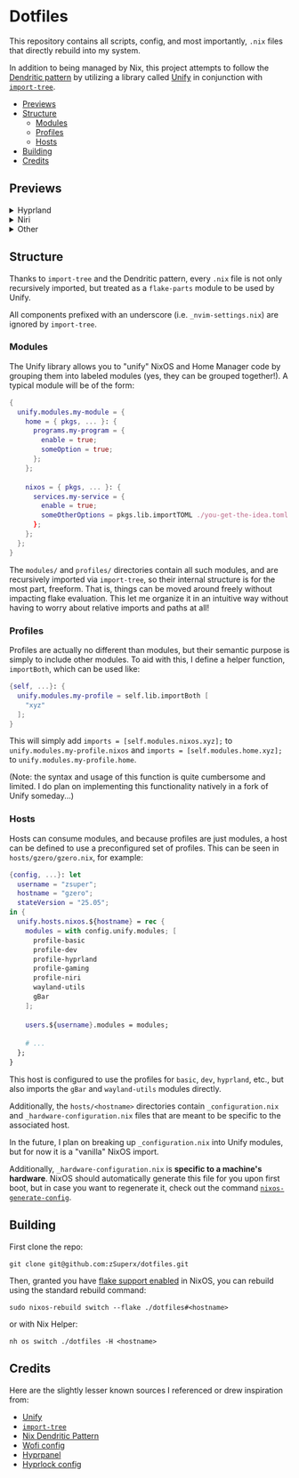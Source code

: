 # Dotfiles

This repository contains all scripts, config, and most importantly, `.nix`
files that directly rebuild into my system.

In addition to being managed by Nix, this project attempts to follow the
[Dendritic pattern](https://github.com/mightyiam/dendritic) by utilizing a
library called [Unify](https://codeberg.org/quasigod/unify) in conjunction with
[`import-tree`](https://github.com/vic/import-tree).

<!--toc:start-->
- [Previews](#previews)
- [Structure](#structure)
  - [Modules](#modules)
  - [Profiles](#profiles)
  - [Hosts](#hosts)
- [Building](#building)
- [Credits](#credits)
<!--toc:end-->

## Previews

<details>
  <summary>Hyprland</summary>

  Hyprland:
  ![Hyprland tiled Fish terminals](./assets/preview/hyprland-tiling.png)

  Hyprlock:
  ![Hyprlock (based on Catppuccin)](./assets/preview/hyprlock.png)

  Hyprpanel:
  ![Hyprpanel](./assets/preview/hyprpanel.png)
</details>

<details>
  <summary>Niri</summary>

  Niri:
  ![Niri](./assets/preview/niri.png)
</details>

<details>
  <summary>Other</summary>

  Wofi:
  ![Wofi](./assets/preview/wofi.png)

  Yazi:
  ![Yazi](./assets/preview/yazi.png)

</details>

## Structure

Thanks to `import-tree` and the Dendritic pattern, every `.nix` file is not only
recursively imported, but treated as a `flake-parts` module to be used by Unify.

All components prefixed with an underscore (i.e. `_nvim-settings.nix`) are ignored
by `import-tree`.

### Modules

The Unify library allows you to "unify" NixOS and Home Manager code by grouping
them into labeled modules (yes, they can be grouped together!). A typical
module will be of the form:

```nix
{
  unify.modules.my-module = {
    home = { pkgs, ... }: {
      programs.my-program = {
        enable = true;
        someOption = true;
      };
    };

    nixos = { pkgs, ... }: {
      services.my-service = {
        enable = true;
        someOtherOptions = pkgs.lib.importTOML ./you-get-the-idea.toml
      };
    };
  };
}
```

The `modules/` and `profiles/` directories contain all such modules, and are
recursively imported via `import-tree`, so their internal structure is for the
most part, freeform. That is, things can be moved around freely without
impacting flake evaluation. This let me organize it in an intuitive way without
having to worry about relative imports and paths at all!

### Profiles

Profiles are actually no different than modules, but their semantic purpose
is simply to include other modules. To aid with this, I define a helper function,
`importBoth`, which can be used like:

```nix
{self, ...}: {
  unify.modules.my-profile = self.lib.importBoth [
    "xyz"
  ];
}
```

This will simply add `imports = [self.modules.nixos.xyz];` to
`unify.modules.my-profile.nixos` and `imports = [self.modules.home.xyz];` to
`unify.modules.my-profile.home`.

(Note: the syntax and usage of this function is quite cumbersome and limited. I
do plan on implementing this functionality natively in a fork of Unify
someday...)

### Hosts

Hosts can consume modules, and because profiles are just modules, a host can be
defined to use a preconfigured set of profiles. This can be seen in
`hosts/gzero/gzero.nix`, for example:
```nix
{config, ...}: let
  username = "zsuper";
  hostname = "gzero";
  stateVersion = "25.05";
in {
  unify.hosts.nixos.${hostname} = rec {
    modules = with config.unify.modules; [
      profile-basic
      profile-dev
      profile-hyprland
      profile-gaming
      profile-niri
      wayland-utils
      gBar
    ];

    users.${username}.modules = modules;

    # ...
  };
}
```

This host is configured to use the profiles for `basic`, `dev`, `hyprland`,
etc., but also imports the `gBar` and `wayland-utils` modules directly.

Additionally, the `hosts/<hostname>` directories contain `_configuration.nix`
and `_hardware-configuration.nix` files that are meant to be specific to the
associated host.

In the future, I plan on breaking up `_configuration.nix` into Unify modules,
but for now it is a "vanilla" NixOS import.

Additionally, `_hardware-configuration.nix` is **specific to a machine's
hardware**. NixOS should automatically generate this file for you upon first
boot, but in case you want to regenerate it, check out the command
[`nixos-generate-config`](https://nixos.wiki/wiki/Nixos-generate-config).

## Building

First clone the repo:

```console
git clone git@github.com:zSuperx/dotfiles.git
```

Then, granted you have [flake support enabled](https://nixos.wiki/wiki/flakes)
in NixOS, you can rebuild using the standard rebuild command:

```console
sudo nixos-rebuild switch --flake ./dotfiles#<hostname>
```

or with Nix Helper:

```console
nh os switch ./dotfiles -H <hostname>
```

## Credits

Here are the slightly lesser known sources I referenced or drew inspiration from:

- [Unify](https://codeberg.org/quasigod/unify)
- [`import-tree`](https://github.com/vic/import-tree)
- [Nix Dendritic Pattern](https://github.com/mightyiam/dendritic)
- [Wofi config](https://github.com/7KIR7/dots/tree/main)
- [Hyprpanel](https://github.com/Jas-SinghFSU/HyprPanel)
- [Hyprlock config](https://github.com/catppuccin/hyprlock)
